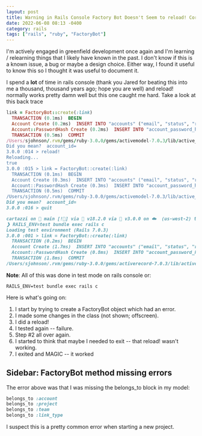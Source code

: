 ```yaml
---
layout: post
title: Warning in Rails Console Factory Bot Doesn't Seem to reload! Correctly
date: 2022-06-08 08:13 -0400
category: rails
tags: ["rails", "ruby", "FactoryBot"]
---
```

I'm actively engaged in greenfield development once again and I'm learning / relearning things that I likely have known in the past.  I don't know if this is a known issue, a bug or maybe a design choice.  Either way, I found it useful to know this so I thought it was useful to document it.  

I spend a **lot** of time in rails console (thank you Jared for beating this into me a thousand, thousand years ago; hope you are well) and reload! normally works pretty damn well but this one caught me hard.  Take a look at this back trace

```ruby
link = FactoryBot::create(:link)
  TRANSACTION (0.1ms)  BEGIN
  Account Create (0.2ms)  INSERT INTO "accounts" ("email", "status", "role") VALUES ($1, $2, $3) RETURNING "id"  [["email", "howard@watsica.com"], ["status", "verified"], ["role", "customer"]]
  Account::PasswordHash Create (0.2ms)  INSERT INTO "account_password_hashes" ("id", "password_hash") VALUES ($1, $2) RETURNING "id"  [["id", 63], ["password_hash", "[FILTERED]"]]
  TRANSACTION (0.5ms)  COMMIT
/Users/sjohnson/.rvm/gems/ruby-3.0.0/gems/activemodel-7.0.3/lib/active_model/attribute_methods.rb:458:in `method_missing': undefined method `account=' for #<Link id: nil, created_at: nil, updated_at: nil, date_created_at: nil, account_id: nil, team_id: nil, link_type_id: nil, active: true, url: "https://www.example.com/", name: "Cartazzi App on development", project_id: nil, code_environment_id: nil> (NoMethodError)
Did you mean?  account_id=
3.0.0 :014 > reload!
Reloading...
true
3.0.0 :015 > link = FactoryBot::create(:link)
  TRANSACTION (0.1ms)  BEGIN
  Account Create (0.3ms)  INSERT INTO "accounts" ("email", "status", "role") VALUES ($1, $2, $3) RETURNING "id"  [["email", "chu_carter@schaden.name"], ["status", "verified"], ["role", "customer"]]
  Account::PasswordHash Create (0.3ms)  INSERT INTO "account_password_hashes" ("id", "password_hash") VALUES ($1, $2) RETURNING "id"  [["id", 64], ["password_hash", "[FILTERED]"]]
  TRANSACTION (0.5ms)  COMMIT
/Users/sjohnson/.rvm/gems/ruby-3.0.0/gems/activemodel-7.0.3/lib/active_model/attribute_methods.rb:458:in `method_missing': undefined method `account=' for #<Link id: nil, created_at: nil, updated_at: nil, date_created_at: nil, account_id: nil, team_id: nil, link_type_id: nil, active: true, url: "https://www.example.com/", name: "Cartazzi App on development", project_id: nil, code_environment_id: nil> (NoMethodError)
Did you mean?  account_id=
3.0.0 :016 > quit

cartazzi on  main [!🤷‍] via  v18.2.0 via 💎 v3.0.0 on ☁️  (us-west-2) took 9m51s
❯ RAILS_ENV=test bundle exec rails c
Loading test environment (Rails 7.0.3)
3.0.0 :001 > link = FactoryBot::create(:link)
  TRANSACTION (0.2ms)  BEGIN
  Account Create (1.7ms)  INSERT INTO "accounts" ("email", "status", "role") VALUES ($1, $2, $3) RETURNING "id"  [["email", "gabriel@quigley-effertz.org"], ["status", "verified"], ["role", "customer"]]
  Account::PasswordHash Create (0.8ms)  INSERT INTO "account_password_hashes" ("id", "password_hash") VALUES ($1, $2) RETURNING "id"  [["id", 65], ["password_hash", "[FILTERED]"]]
  TRANSACTION (1.8ms)  COMMIT
/Users/sjohnson/.rvm/gems/ruby-3.0.0/gems/activerecord-7.0.3/lib/active_record/validations.rb:80:in `raise_validation_error': Validation failed: Account can't be blank (ActiveRecord::RecordInvalid)
```

**Note**: All of this was done in test mode on rails console or:

    RAILS_ENV=test bundle exec rails c

Here is what's going on:

1. I start by trying to create a FactoryBot object which had an error.
2. I made some changes in the class (not shown; offscreen).
3. I did a reload!
4. I tested again -- failure.
5. Step #2 all over again.
6. I started to think that maybe I needed to exit -- that reload! wasn't working.
7. I exited and MAGIC -- it worked

## Sidebar: FactoryBot method missing errors

The error above was that I was missing the belongs_to block in my model:

```ruby
belongs_to :account
belongs_to :project
belongs_to :team
belongs_to :link_type
```

I suspect this is a pretty common error when starting a new project.
